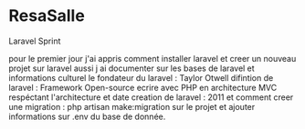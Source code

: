 # ResaSalle


Laravel Sprint

pour le premier jour j'ai appris comment installer laravel et creer un nouveau projet sur laravel aussi j ai documenter sur les bases de laravel et informations culturel le fondateur du laravel : Taylor Otwell difintion de laravel : Framework Open-source ecrire avec PHP en architecture MVC respéctant l'architecture et date creation de laravel : 2011 et comment creer une migration : php artisan make:migration sur le projet et ajouter informations sur .env du base de donnée.
